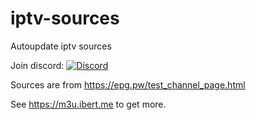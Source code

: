 # iptv-sources

Autoupdate iptv sources

Join discord: [![Discord](https://dcbadge.vercel.app/api/server/EawDmkpd)](https://discord.gg/EawDmkpd)

Sources are from <https://epg.pw/test_channel_page.html>

See <https://m3u.ibert.me> to get more.
